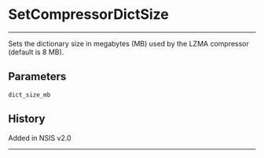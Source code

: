 # SetCompressorDictSize

---

Sets the dictionary size in megabytes (MB) used by the LZMA compressor (default is 8 MB).

## Parameters

    dict_size_mb

## History

Added in NSIS v2.0

---
